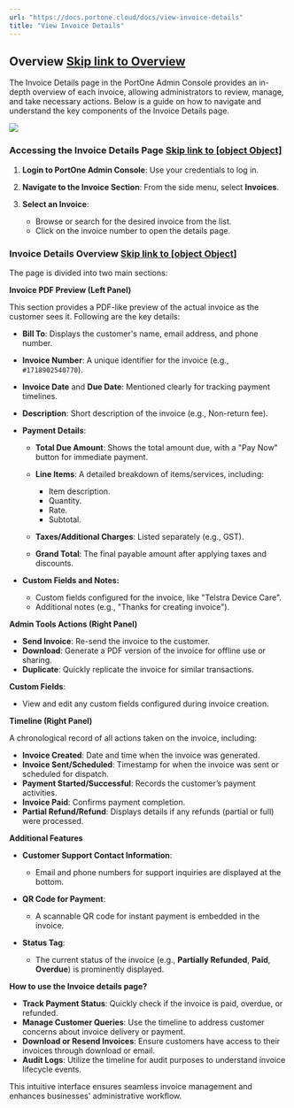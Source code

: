 ```yaml
---
url: "https://docs.portone.cloud/docs/view-invoice-details"
title: "View Invoice Details"
---
```


## Overview   [Skip link to Overview](https://docs.portone.cloud/docs/view-invoice-details\#overview)

The Invoice Details page in the PortOne Admin Console provides an in-depth overview of each invoice, allowing administrators to review, manage, and take necessary actions. Below is a guide on how to navigate and understand the key components of the Invoice Details page.

![](https://files.readme.io/07029d7b43c78933164db84f24119d359dd21c0c35cbe07922e732837837e99e-screencapture-admin-portone-cloud-invoices-invoices-details-2024-11-25-16_52_30.png)

### **Accessing the Invoice Details Page**   [Skip link to [object Object]](https://docs.portone.cloud/docs/view-invoice-details\#accessing-the-invoice-details-page)

1. **Login to PortOne Admin Console**: Use your credentials to log in.
2. **Navigate to the Invoice Section**: From the side menu, select **Invoices**.
3. **Select an Invoice**:

   - Browse or search for the desired invoice from the list.
   - Click on the invoice number to open the details page.

### **Invoice Details Overview**   [Skip link to [object Object]](https://docs.portone.cloud/docs/view-invoice-details\#invoice-details-overview)

The page is divided into two main sections:

**Invoice PDF Preview (Left Panel)**

This section provides a PDF-like preview of the actual invoice as the customer sees it. Following are the key details:

- **Bill To**: Displays the customer's name, email address, and phone number.
- **Invoice Number**: A unique identifier for the invoice (e.g., `#1718902540770`).
- **Invoice Date** and **Due Date**: Mentioned clearly for tracking payment timelines.
- **Description**: Short description of the invoice (e.g., Non-return fee).
- **Payment Details**:

  - **Total Due Amount**: Shows the total amount due, with a "Pay Now" button for immediate payment.
  - **Line Items**: A detailed breakdown of items/services, including:

    - Item description.
    - Quantity.
    - Rate.
    - Subtotal.
  - **Taxes/Additional Charges**: Listed separately (e.g., GST).
  - **Grand Total**: The final payable amount after applying taxes and discounts.
- **Custom Fields and Notes:**
  - Custom fields configured for the invoice, like "Telstra Device Care".
  - Additional notes (e.g., "Thanks for creating invoice").

**Admin Tools Actions (Right Panel)**

- **Send Invoice**: Re-send the invoice to the customer.
- **Download**: Generate a PDF version of the invoice for offline use or sharing.
- **Duplicate**: Quickly replicate the invoice for similar transactions.

**Custom Fields**:
- View and edit any custom fields configured during invoice creation.

**Timeline (Right Panel)**

A chronological record of all actions taken on the invoice, including:

- **Invoice Created**: Date and time when the invoice was generated.
- **Invoice Sent/Scheduled**: Timestamp for when the invoice was sent or scheduled for dispatch.
- **Payment Started/Successful**: Records the customer’s payment activities.
- **Invoice Paid**: Confirms payment completion.
- **Partial Refund/Refund**: Displays details if any refunds (partial or full) were processed.

**Additional Features**

- **Customer Support Contact Information**:

  - Email and phone numbers for support inquiries are displayed at the bottom.
- **QR Code for Payment**:

  - A scannable QR code for instant payment is embedded in the invoice.
- **Status Tag**:

  - The current status of the invoice (e.g., **Partially Refunded**, **Paid**, **Overdue**) is prominently displayed.

**How to use the Invoice details page?**

- **Track Payment Status**: Quickly check if the invoice is paid, overdue, or refunded.
- **Manage Customer Queries**: Use the timeline to address customer concerns about invoice delivery or payment.
- **Download or Resend Invoices**: Ensure customers have access to their invoices through download or email.
- **Audit Logs**: Utilize the timeline for audit purposes to understand invoice lifecycle events.

This intuitive interface ensures seamless invoice management and enhances businesses' administrative workflow.
